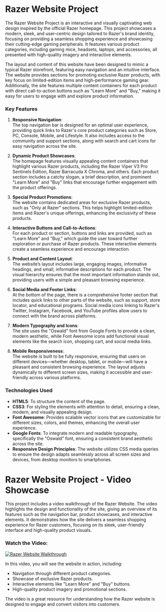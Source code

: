 
# Razer Website Project

The Razer Website Project is an interactive and visually captivating web design inspired by the official Razer homepage. This project showcases a modern, sleek, and user-centric design tailored to Razer's brand identity, focusing on providing a seamless shopping experience and showcasing their cutting-edge gaming peripherals. It features various product categories, including gaming mice, headsets, laptops, and accessories, all presented with high-quality imagery and interactive elements.

The layout and content of this website have been designed to mimic a typical Razer storefront, featuring easy navigation and an intuitive interface. The website provides sections for promoting exclusive Razer products, with key focus on limited-edition items and high-performance gaming gear. Additionally, the site features multiple content containers for each product with direct call-to-action buttons such as "Learn More" and "Buy," making it easy for users to engage with and explore product information. 

### Key Features

1. **Responsive Navigation**:  
   The top navigation bar is designed for an optimal user experience, providing quick links to Razer's core product categories such as Store, PC, Console, Mobile, and Lifestyle. It also includes access to the community and support sections, along with search and cart icons for easy navigation across the site.

2. **Dynamic Product Showcases**:  
   The homepage features visually appealing content containers that highlight various Razer products, including the Razer Viper V3 Pro Sentinels Edition, Razer Barracuda X Chroma, and others. Each product section includes a catchy slogan, a brief description, and prominent "Learn More" and "Buy" links that encourage further engagement with the product offerings.

3. **Special Product Promotions**:  
   The website contains dedicated areas for exclusive Razer products, such as "Only at Razer" sections. This helps highlight limited-edition items and Razer's unique offerings, enhancing the exclusivity of these products.

4. **Interactive Buttons and Call-to-Actions**:  
   For each product or section, buttons and links are provided, such as "Learn More" and "Buy," which guide the user toward further exploration or purchase of Razer products. These interactive elements create a seamless experience and encourage interaction.

5. **Product and Content Layout**:  
   The website’s layout includes large, engaging images, informative headings, and small, informative descriptions for each product. The visual hierarchy ensures that the most important information stands out, providing users with a simple and pleasant browsing experience.

6. **Social Media and Footer Links**:  
   At the bottom of the page, there is a comprehensive footer section that includes quick links to other parts of the website, such as support, store locator, and educational programs. Social media icons linking to Razer's Twitter, Instagram, Facebook, and YouTube profiles allow users to connect with the brand across platforms.

7. **Modern Typography and Icons**:  
   The site uses the "Oswald" font from Google Fonts to provide a clean, modern aesthetic, while Font Awesome icons add functional visual elements like the search icon, shopping cart, and social media links.

8. **Mobile Responsiveness**:  
   The website is built to be fully responsive, ensuring that users on different devices—whether desktop, tablet, or mobile—will have a pleasant and consistent browsing experience. The layout adjusts dynamically to different screen sizes, making it accessible and user-friendly across various platforms.

### Technologies Used

- **HTML5**: To structure the content of the page.
- **CSS3**: For styling the elements with attention to detail, ensuring a clean, modern, and visually appealing design.
- **Font Awesome**: Provides scalable vector icons that are customizable for different sizes, colors, and themes, enhancing the overall user experience.
- **Google Fonts**: To integrate modern and readable typography, specifically the "Oswald" font, ensuring a consistent brand aesthetic across the site.
- **Responsive Design Principles**: The website utilizes CSS media queries to ensure the design adapts seamlessly across all screen sizes and devices, from desktop monitors to smartphones.

 
# Razer Website Project - Video Showcase

This project includes a video walkthrough of the Razer Website. The video highlights the design and functionality of the site, giving an overview of its features such as the navigation bar, product showcases, and interactive elements. It demonstrates how the site delivers a seamless shopping experience for Razer customers, focusing on its sleek, user-friendly interface and high-quality product visuals.

### Watch the Video:
[![Razer Website Walkthrough](https://img.youtube.com/vi/1dj6WLlhZWo/maxresdefault.jpg)](https://youtu.be/1dj6WLlhZWo?feature=shared)

In this video, you will see the website in action, including:
- Navigation through different product categories.
- Showcase of exclusive Razer products.
- Interactive elements like "Learn More" and "Buy" buttons.
- High-quality product imagery and promotional sections.

The video is a great resource for understanding how the Razer website is designed to engage and convert visitors into customers.
